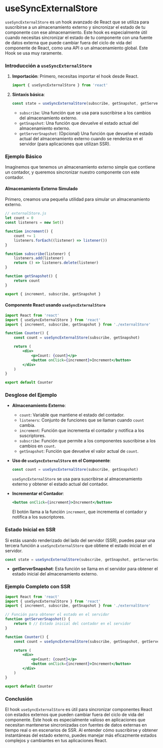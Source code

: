 # useSyncExternalStore

`useSyncExternalStore` es un hook avanzado de React que se utiliza para suscribirse a un almacenamiento externo y sincronizar el estado de tu componente con ese almacenamiento. Este hook es especialmente útil cuando necesitas sincronizar el estado de tu componente con una fuente de datos externa que puede cambiar fuera del ciclo de vida del componente de React, como una API o un almacenamiento global.
Este Hook se usa muy raramente.

### Introducción a `useSyncExternalStore`

1. **Importación**: Primero, necesitas importar el hook desde React.

    ```jsx
    import { useSyncExternalStore } from 'react'
    ```

2. **Sintaxis básica**:
    ```jsx
    const state = useSyncExternalStore(subscribe, getSnapshot, getServerSnapshot)
    ```
    - `subscribe`: Una función que se usa para suscribirse a los cambios del almacenamiento externo.
    - `getSnapshot`: Una función que devuelve el estado actual del almacenamiento externo.
    - `getServerSnapshot`: (Opcional) Una función que devuelve el estado actual del almacenamiento externo cuando se renderiza en el servidor (para aplicaciones que utilizan SSR).

### Ejemplo Básico

Imaginemos que tenemos un almacenamiento externo simple que contiene un contador, y queremos sincronizar nuestro componente con este contador.

#### Almacenamiento Externo Simulado

Primero, creamos una pequeña utilidad para simular un almacenamiento externo.

```jsx
// externalStore.js
let count = 0
const listeners = new Set()

function increment() {
    count += 1
    listeners.forEach((listener) => listener())
}

function subscribe(listener) {
    listeners.add(listener)
    return () => listeners.delete(listener)
}

function getSnapshot() {
    return count
}

export { increment, subscribe, getSnapshot }
```

#### Componente React usando `useSyncExternalStore`

```jsx
import React from 'react'
import { useSyncExternalStore } from 'react'
import { increment, subscribe, getSnapshot } from './externalStore'

function Counter() {
    const count = useSyncExternalStore(subscribe, getSnapshot)

    return (
        <div>
            <p>Count: {count}</p>
            <button onClick={increment}>Increment</button>
        </div>
    )
}

export default Counter
```

### Desglose del Ejemplo

-   **Almacenamiento Externo**:

    -   `count`: Variable que mantiene el estado del contador.
    -   `listeners`: Conjunto de funciones que se llaman cuando `count` cambia.
    -   `increment`: Función que incrementa el contador y notifica a los suscriptores.
    -   `subscribe`: Función que permite a los componentes suscribirse a los cambios en `count`.
    -   `getSnapshot`: Función que devuelve el valor actual de `count`.

-   **Uso de `useSyncExternalStore` en el Componente**:

    ```jsx
    const count = useSyncExternalStore(subscribe, getSnapshot)
    ```

    `useSyncExternalStore` se usa para suscribirse al almacenamiento externo y obtener el estado actual del contador.

-   **Incrementar el Contador**:
    ```jsx
    <button onClick={increment}>Increment</button>
    ```
    El botón llama a la función `increment`, que incrementa el contador y notifica a los suscriptores.

### Estado Inicial en SSR

Si estás usando renderizado del lado del servidor (SSR), puedes pasar una tercera función a `useSyncExternalStore` que obtiene el estado inicial en el servidor.

```jsx
const state = useSyncExternalStore(subscribe, getSnapshot, getServerSnapshot)
```

-   **getServerSnapshot**: Esta función se llama en el servidor para obtener el estado inicial del almacenamiento externo.

### Ejemplo Completo con SSR

```jsx
import React from 'react'
import { useSyncExternalStore } from 'react'
import { increment, subscribe, getSnapshot } from './externalStore'

// Función para obtener el estado en el servidor
function getServerSnapshot() {
    return 0 // Estado inicial del contador en el servidor
}

function Counter() {
    const count = useSyncExternalStore(subscribe, getSnapshot, getServerSnapshot)

    return (
        <div>
            <p>Count: {count}</p>
            <button onClick={increment}>Increment</button>
        </div>
    )
}

export default Counter
```

### Conclusión

El hook `useSyncExternalStore` es útil para sincronizar componentes React con estados externos que pueden cambiar fuera del ciclo de vida del componente. Este hook es especialmente valioso en aplicaciones que necesitan mantenerse sincronizadas con fuentes de datos externas en tiempo real o en escenarios de SSR. Al entender cómo suscribirse y obtener instantáneas del estado externo, puedes manejar más eficazmente estados complejos y cambiantes en tus aplicaciones React.
